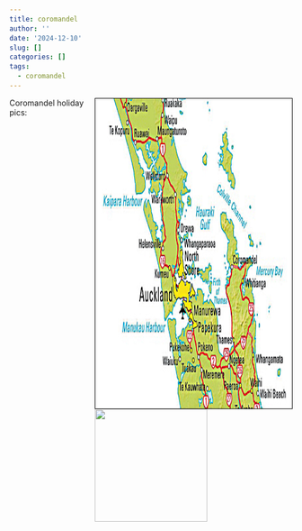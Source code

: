 ```yaml
---
title: coromandel
author: ''
date: '2024-12-10'
slug: []
categories: []
tags:
  - coromandel
---
```


<style>

.img {
  border-radius: 6px;

  display: block;
  position:absolute;
  right:0;bottom:0;
  
}

#pic{
  width: 350px;
  height: 550px;
  border: 1.5px solid black; 
  display: flex;
  float: right;
  top: 10px;

}
</style>


<link rel="stylesheet" href="styles.css" />


<body>
<div id="pic">
<img src="images/Coromandel.png" alt="" width="350px" height="550px"/>
</div>
<p>

Coromandel holiday pics:

</p>

<center>

<img src="images/footsteps.png" alt="" width="200px" height="200px"/>

</center>

</body>
</head>
</html>


